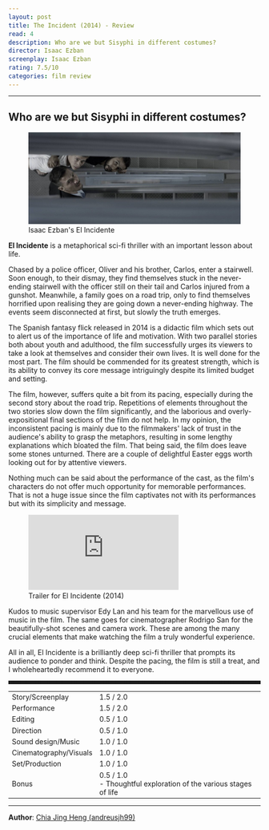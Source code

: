 ```yaml
---
layout: post
title: The Incident (2014) - Review
read: 4
description: Who are we but Sisyphi in different costumes?
director: Isaac Ezban
screenplay: Isaac Ezban
rating: 7.5/10
categories: film review
---
```


---

## Who are we but Sisyphi in different costumes?

<figure class="film">
  <img src="/assets/images/posts/films/the-incident.jpg" alt="The Incident movie still">
  <figcaption><i class="fa-solid fa-film"></i> Isaac Ezban's El Incidente </figcaption>
</figure>

**El Incidente** is a metaphorical sci-fi thriller with an important lesson about life. 

Chased by a police officer, Oliver and his brother, Carlos, enter a stairwell. Soon enough, to their dismay, they find themselves stuck in the never-ending stairwell with the officer still on their tail and Carlos injured from a gunshot. Meanwhile, a family goes on a road trip, only to find themselves horrified upon realising they are going down a never-ending highway. The events seem disconnected at first, but slowly the truth emerges.

The Spanish fantasy flick released in 2014 is a didactic film which sets out to alert us of the importance of life and motivation. With two parallel stories both about youth and adulthood, the film successfully urges its viewers to take a look at themselves and consider their own lives. It is well done for the most part. The film should be commended for its greatest strength, which is its ability to convey its core message intriguingly despite its limited budget and setting.

The film, however, suffers quite a bit from its pacing, especially during the second story about the road trip. Repetitions of elements throughout the two stories slow down the film significantly, and the laborious and overly-expositional final sections of the film do not help. In my opinion, the inconsistent pacing is mainly due to the filmmakers' lack of trust in the audience's ability to grasp the metaphors, resulting in some lengthy explanations which bloated the film. That being said, the film does leave some stones unturned. There are a couple of delightful Easter eggs worth looking out for by attentive viewers.

Nothing much can be said about the performance of the cast, as the film's characters do not offer much opportunity for memorable performances. That is not a huge issue since the film captivates not with its performances but with its simplicity and message.

<div class="film-trailer">
<figure>
  <iframe src="https://www.youtube.com/embed/azVTRz-RXho" title="YouTube video player" frameborder="0" allow="accelerometer; autoplay; clipboard-write; encrypted-media; gyroscope; picture-in-picture; web-share" allowfullscreen></iframe>
  <figcaption><i class="fa-brands fa-youtube"></i> Trailer for El Incidente (2014)</figcaption>
</figure>
</div>

Kudos to music supervisor Edy Lan and his team for the marvellous use of music in the film. The same goes for cinematographer Rodrigo San for the beautifully-shot scenes and camera work. These are among the many crucial elements that make watching the film a truly wonderful experience.

All in all, El Incidente is a brilliantly deep sci-fi thriller that prompts its audience to ponder and think. Despite the pacing, the film is still a treat, and I wholeheartedly recommend it to everyone.

<hr style="border-style: dashed">

<table class="table table-sm table-striped table-hover">
  <colgroup>
    <col style="width: 30%;">
    <col style="width: 70%;">
  </colgroup>
  <tbody>
    <tr>
      <td>Story/Screenplay</td>
      <td>1.5 / 2.0</td>
    </tr>
    <tr>
      <td>Performance</td>
      <td>1.5 / 2.0</td>
    </tr>
    <tr>
      <td>Editing</td>
      <td>0.5 / 1.0</td>
    </tr>
    <tr>
      <td>Direction</td>
      <td>0.5 / 1.0</td>
    </tr>
    <tr>
      <td>Sound design/Music</td>
      <td>1.0 / 1.0</td>
    </tr>
    <tr>
      <td>Cinematography/Visuals</td>
      <td>1.0 / 1.0</td>
    </tr>
    <tr>
      <td>Set/Production</td>
      <td>1.0 / 1.0</td>
    </tr>
    <tr>
      <td>Bonus</td>
      <td>0.5 / 1.0 <br/>- Thoughtful exploration of the various stages of life</td>
    </tr>
  </tbody>
</table>

---

**Author**: <a href="https://github.com/andreusjh99" target="_blank">Chia Jing Heng (andreusjh99)</a>
